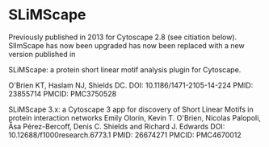 # SLiMScape
Previously published in 2013 for Cytoscape 2.8 (see citiation below). SlImScape has now been upgraded  has now been replaced with a new version published in 

SLiMScape: a protein short linear motif analysis plugin for Cytoscape.

O'Brien KT, Haslam NJ, Shields DC.
DOI: 10.1186/1471-2105-14-224 PMID: 23855714 PMCID: PMC3750528


SLiMScape 3.x: a Cytoscape 3 app for discovery of Short Linear Motifs in protein interaction networks
Emily Olorin, Kevin T. O'Brien, Nicolas Palopoli, Åsa Pérez-Bercoff, Denis C. Shields and Richard J. Edwards
DOI: 10.12688/f1000research.6773.1 PMID: 26674271 PMCID: PMC4670012
